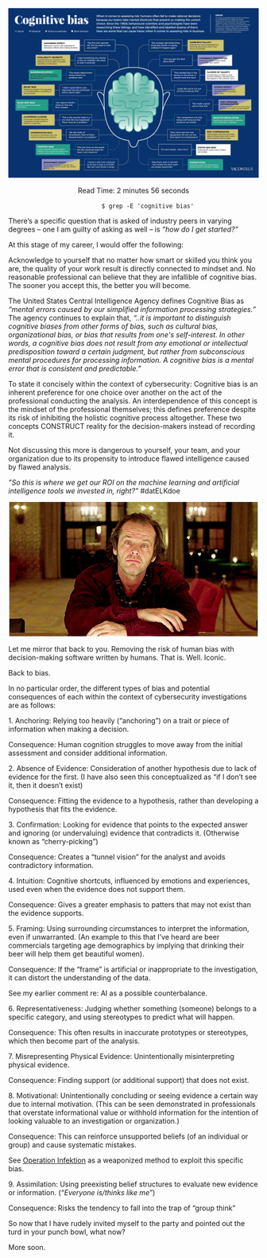 
<center><img src="/images/18-cognitive-bias-examples.jpg" alt="Photo courtesy of https://venitism.wordpress.com/2018/03/04/cognitive-bias-3/"></center>

<div style="text-align: center;">

   <p>Read Time: 2 minutes 56 seconds</p>
    
<article class="post detailed">
   
            $ grep -E 'cognitive bias'
  
  <div style="text-align: left;">
<p>There’s a specific question that is asked of industry peers in varying degrees – one I am guilty of asking as well – is <em>“how do I get started?”</em></p>

<p>At this stage of my career, I would offer the following:</p>

<p>Acknowledge to yourself that no matter how smart or skilled you think you are, the quality of your work result is directly connected to mindset and. No reasonable professional can believe that they are infallible of cognitive bias. The sooner you accept this, the better you will become.</p>

<p>The United States Central Intelligence Agency defines Cognitive Bias as <em>“mental errors caused by our simplified information processing strategies.”</em> The agency continues to explain that, <em>“..it is important to distinguish cognitive biases from other forms of bias, such as cultural bias, organizational bias, or bias that results from one's self-interest. In other words, a cognitive bias does not result from any emotional or intellectual predisposition toward a certain judgment, but rather from subconscious mental procedures for processing information. A cognitive bias is a mental error that is consistent and predictable.”</em></p>

<p>To state it concisely within the context of cybersecurity: Cognitive bias is an inherent preference for one choice over another on the act of the professional conducting the analysis. An interdependence of this concept is the mindset of the professional themselves; this defines preference despite its risk of inhibiting the holistic cognitive process altogether. These two concepts CONSTRUCT reality for the decision-makers instead of recording it.</p>

<p>Not discussing this more is dangerous to yourself, your team, and your organization due to its propensity to introduce flawed intelligence caused by flawed analysis.</p>

<p><em>”So this is where we get our ROI on the machine learning and artificial intelligence tools we invested in, right?”</em> #datELKdoe</p>

<center><img src="/images/ShiningLaugh.gif"></center>

<p>Let me mirror that back to you. Removing the risk of human bias with decision-making software written by humans. That is. Well. Iconic.</p>

<p>Back to bias.</p>

<p>In no particular order, the different types of bias and potential consequences of each within the context of cybersecurity investigations are as follows:</p>

   <p>1. Anchoring: Relying too heavily (“anchoring”) on a trait or piece of information when making a decision.</p>
        <p>Consequence: Human cognition struggles to move away from the initial assessment and consider additional information.</p>
    <p>2. Absence of Evidence: Consideration of another hypothesis due to lack of evidence for the first. (I have also seen this conceptualized as “if I don’t see it, then it doesn’t exist)</p>
        Consequence: Fitting the evidence to a hypothesis, rather than developing a hypothesis that fits the evidence.
    <p>3. Confirmation: Looking for evidence that points to the expected answer and ignoring (or undervaluing) evidence that contradicts it. (Otherwise known as “cherry-picking”)</p>
        <p>Consequence: Creates a “tunnel vision” for the analyst and avoids contradictory information.</p>
    <p>4. Intuition: Cognitive shortcuts, influenced by emotions and experiences, used even when the evidence does not support them.</p>
        <p>Consequence: Gives a greater emphasis to patters that may not exist than the evidence supports.</p>
    <p>5. Framing: Using surrounding circumstances to interpret the information, even if unwarranted. (An example to this that I’ve heard are beer commercials targeting age demographics by implying that drinking their beer will help them get beautiful women).</p>
        <p>Consequence: If the “frame” is artificial or inappropriate to the investigation, it can distort the understanding of the data.</p>
        <p>See my earlier comment re: AI as a possible counterbalance.</p>
    <p>6. Representativeness: Judging whether something (someone) belongs to a specific category, and using stereotypes to predict what will happen.</p>
        <p>Consequence: This often results in inaccurate prototypes or stereotypes, which then become part of the analysis.</p>
    <p>7. Misrepresenting Physical Evidence: Unintentionally misinterpreting physical evidence.</p>
        <p>Consequence: Finding support (or additional support) that does not exist.</p>
    <p>8. Motivational: Unintentionally concluding or seeing evidence a certain way due to internal motivation. (This can be seen demonstrated in professionals that overstate informational value or withhold information for the intention of looking valuable to an investigation or organization.)</p>
        <p>Consequence: This can reinforce unsupported beliefs (of an individual or group) and cause systematic mistakes.</p>
        <p>See <a href="https://www.nytimes.com/2018/11/12/opinion/russia-meddling-disinformation-fake-news-elections.html" title="Operation Infektion">Operation Infektion</a> as a weaponized method to exploit this specific bias.</p>
    <p>9. Assimilation: Using preexisting belief structures to evaluate new evidence or information. (<em>“Everyone is/thinks like me”</em>)</p>
        <p>Consequence: Risks the tendency to fall into the trap of “group think”</p>

<p>So now that I have rudely invited myself to the party and pointed out the turd in your punch bowl, what now?</p>

<p>More soon.</p>
